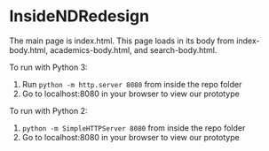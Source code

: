 # InsideNDRedesign

The main page is index.html. This page loads in its body from index-body.html, academics-body.html, and search-body.html.

To run with Python 3:
  1. Run `python -m http.server 8080` from inside the repo folder
  2. Go to localhost:8080 in your browser to view our prototype
 
To run with Python 2:
  1. `python -m SimpleHTTPServer 8080` from inside the repo folder
  2. Go to localhost:8080 in your browser to view our prototype
